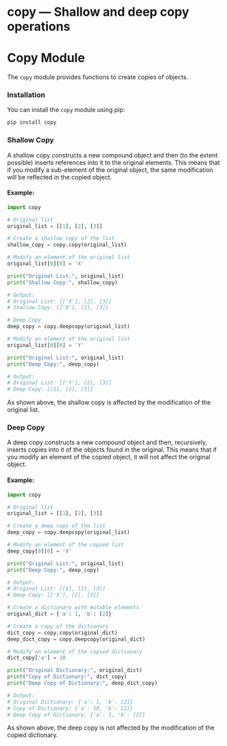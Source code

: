 # copy — Shallow and deep copy operations

**Copy Module**
================

The `copy` module provides functions to create copies of objects.

### Installation

You can install the `copy` module using pip:
```bash
pip install copy
```
### Shallow Copy

A shallow copy constructs a new compound object and then (to the extent possible) inserts references into it to the original elements. This means that if you modify a sub-element of the original object, the same modification will be reflected in the copied object.

#### Example:
```python
import copy

# Original list
original_list = [[1], [2], [3]]

# Create a shallow copy of the list
shallow_copy = copy.copy(original_list)

# Modify an element of the original list
original_list[0][0] = 'X'

print("Original List:", original_list)
print("Shallow Copy:", shallow_copy)

# Output:
# Original List: [['X'], [2], [3]]
# Shallow Copy: [['X'], [2], [3]]

# Deep Copy
deep_copy = copy.deepcopy(original_list)

# Modify an element of the original list
original_list[0][0] = 'Y'

print("Original List:", original_list)
print("Deep Copy:", deep_copy)

# Output:
# Original List: [['Y'], [2], [3]]
# Deep Copy: [[1], [2], [3]]
```
As shown above, the shallow copy is affected by the modification of the original list.

### Deep Copy

A deep copy constructs a new compound object and then, recursively, inserts copies into it of the objects found in the original. This means that if you modify an element of the copied object, it will not affect the original object.

#### Example:
```python
import copy

# Original list
original_list = [[1], [2], [3]]

# Create a deep copy of the list
deep_copy = copy.deepcopy(original_list)

# Modify an element of the copied list
deep_copy[0][0] = 'X'

print("Original List:", original_list)
print("Deep Copy:", deep_copy)

# Output:
# Original List: [[1], [2], [3]]
# Deep Copy: [['X'], [2], [3]]

# Create a dictionary with mutable elements
original_dict = {'a': 1, 'b': [2]}

# Create a copy of the dictionary
dict_copy = copy.copy(original_dict)
deep_dict_copy = copy.deepcopy(original_dict)

# Modify an element of the copied dictionary
dict_copy['a'] = 10

print("Original Dictionary:", original_dict)
print("Copy of Dictionary:", dict_copy)
print("Deep Copy of Dictionary:", deep_dict_copy)

# Output:
# Original Dictionary: {'a': 1, 'b': [2]}
# Copy of Dictionary: {'a': 10, 'b': [2]}
# Deep Copy of Dictionary: {'a': 1, 'b': [2]}
```
As shown above, the deep copy is not affected by the modification of the copied dictionary.
